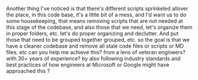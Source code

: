 Another thing I've noticed is that there's different scripts sprinkeled allover the place, in this code base, it's a little bit of a mess, and I'd want us to do some housekeeping, that means removing scripts that are not needed at this stage of the codebase, and also those that we need, let's organize them in proper folders, etc. let's do proper organizing and declutter. And put those that need to be grouped together grouped, etc. so the goal is that we have a cleaner codebase and remove all stale code files or scripts or MD files. etc can you help me achieve this? from a lens of veteran engineers? with 30+ years of experience? by also following industry standards and best practices of how engineers at Microsoft or Google might have approached this ?